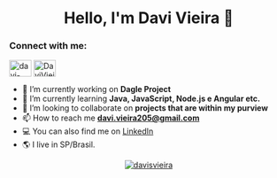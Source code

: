 <h1 align="center">Hello, I'm Davi Vieira 🚀</h1>
<h3 align="center"></h3>



<h3 align="left">Connect with me:</h3>
<p align="left">
<a href="https://linkedin.com/in/davi-vieira-4a8280161" target="blank"><img align="center" src="https://cdn.jsdelivr.net/npm/simple-icons@3.0.1/icons/linkedin.svg" alt="davi-vieira-4a8280161" height="30" width="40" /></a>
<a href="https://discord.gg/DaviVieira#0092" target="blank"><img align="center" src="https://cdn.jsdelivr.net/npm/simple-icons@3.0.1/icons/discord.svg" alt="DaviVieira#0092" height="30" width="40" /></a>
</p>


- 🔭 I’m currently working on **Dagle Project**
- 🌱 I’m currently learning **Java, JavaScript, Node.js e Angular etc.**
- 👯 I’m looking to collaborate on **projects that are within my purview**
- 📫 How to reach me **davi.vieira205@gmail.com**
- 💻 You can also find me on [LinkedIn](https://www.linkedin.com/in/davi-vieira-4a8280161/)
- 🌎 I live in SP/Brasil.

<p align="center">
<a align="center" href="https://github.com/anuraghazra/github-readme-stats">
<img align="center" src="https://github-readme-stats.vercel.app/api/top-langs?username=davisvieira&show_icons=true&theme=dark&title_color=ff0000&text_color=ffffff&bg_color=000000&locale=en&layout=compact" alt="davisvieira" alt="davisvieira" alt = "davisvieira">


      
<!--![](https://64.media.tumblr.com/6a40ca55349006aab9ab19ee3798003c/tumblr_pizwntD9XQ1ujzdmf_1280.png)-->
</p>
